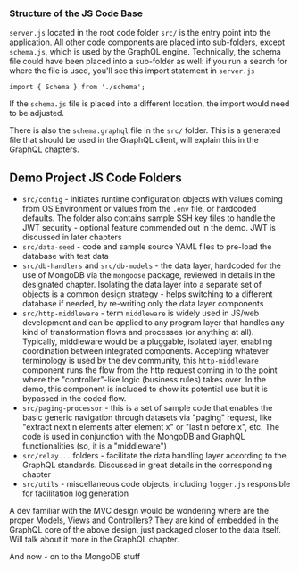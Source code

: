### Structure of the JS Code Base 

`server.js` located in the root code folder `src/` is the entry point into the application. All other code components are placed into sub-folders, except `schema.js`, which is used by the GraphQL engine. Technically, the schema file could have been placed into a sub-folder as well: if you run a search for where the file is used, you'll see this import statement in `server.js`
```
import { Schema } from './schema';
```
If the `schema.js` file is placed into a different location, the import would need to be adjusted.

There is also the `schema.graphql` file in the `src/` folder. This is a generated file that should be used in the GraphQL client, will explain this in the GraphQL chapters.

## Demo Project JS Code Folders 

- `src/config` - initiates runtime configuration objects with values coming from OS Environment or values from the `.env` file, or hardcoded defaults. The folder also contains sample SSH key files to handle the JWT security - optional feature commended out in the demo. JWT is discussed in later chapters
- `src/data-seed` - code and sample source YAML files to pre-load the database with test data
- `src/db-handlers` and  `src/db-models` - the data layer, hardcoded for the use of MongoDB via the `mongoose` package, reviewed in details in the designated chapter. Isolating the data layer into a separate set of objects is a common design strategy - helps switching to a different database if needed, by re-writing only the data layer components
- `src/http-middleware` - term `middleware` is widely used in JS/web development and can be applied to any program layer that handles any kind of transformation flows and processes (or anything at all). Typically, middleware would be a pluggable, isolated layer, enabling coordination between integrated components. Accepting whatever terminology is used by the dev community, this `http-middleware` component runs the flow from the http request coming in to the point where the "controller"-like logic (business rules) takes over. In the demo, this component is included to show its potential use but it is bypassed in the coded flow.
- `src/paging-processor` - this is a set of sample code that enables the basic generic navigation through datasets via "paging" request, like "extract next n elements after element x" or "last n before x", etc. The code is used in conjunction with the MongoDB and GraphQL functionalities (so, it is a "middleware")
- `src/relay...` folders - facilitate the data handling layer according to the GraphQL standards. Discussed in great details in the corresponding chapter
- `src/utils` - miscellaneous code objects, including `logger.js` responsible for facilitation log generation

A dev familiar with the MVC design would be wondering where are the proper Models, Views and Controllers? They are kind of embedded in the GraphQL core of the above design, just packaged closer to the data itself. Will talk about it more in the GraphQL chapter.

And now - on to the MongoDB stuff
 
